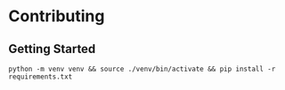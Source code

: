 # Contributing

## Getting Started

```console
python -m venv venv && source ./venv/bin/activate && pip install -r requirements.txt
```

